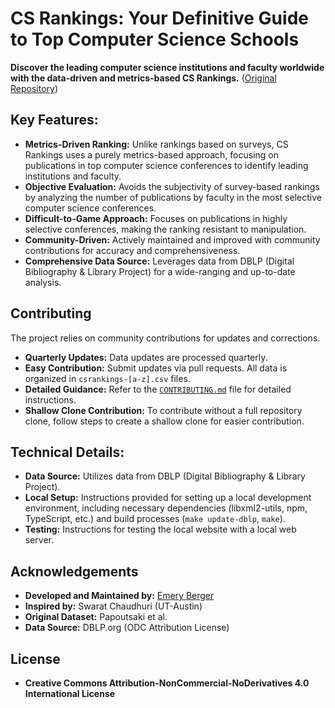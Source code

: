 # CS Rankings: Your Definitive Guide to Top Computer Science Schools

**Discover the leading computer science institutions and faculty worldwide with the data-driven and metrics-based CS Rankings.**  ([Original Repository](https://github.com/emeryberger/CSrankings))

## Key Features:

*   **Metrics-Driven Ranking:** Unlike rankings based on surveys, CS Rankings uses a purely metrics-based approach, focusing on publications in top computer science conferences to identify leading institutions and faculty.
*   **Objective Evaluation:**  Avoids the subjectivity of survey-based rankings by analyzing the number of publications by faculty in the most selective computer science conferences.
*   **Difficult-to-Game Approach:**  Focuses on publications in highly selective conferences, making the ranking resistant to manipulation.
*   **Community-Driven:** Actively maintained and improved with community contributions for accuracy and comprehensiveness.
*   **Comprehensive Data Source:** Leverages data from DBLP (Digital Bibliography & Library Project) for a wide-ranging and up-to-date analysis.

## Contributing

The project relies on community contributions for updates and corrections.  
*  **Quarterly Updates:** Data updates are processed quarterly.  
*   **Easy Contribution:**  Submit updates via pull requests. All data is organized in `csrankings-[a-z].csv` files.
*   **Detailed Guidance:** Refer to the [`CONTRIBUTING.md`](CONTRIBUTING.md) file for detailed instructions.
*   **Shallow Clone Contribution:** To contribute without a full repository clone, follow steps to create a shallow clone for easier contribution.

## Technical Details:

*   **Data Source:**  Utilizes data from DBLP (Digital Bibliography & Library Project).
*   **Local Setup:**  Instructions provided for setting up a local development environment, including necessary dependencies (libxml2-utils, npm, TypeScript, etc.) and build processes (`make update-dblp`, `make`).
*   **Testing:**  Instructions for testing the local website with a local web server.

## Acknowledgements

*   **Developed and Maintained by:** [Emery Berger](https://emeryberger.com)
*   **Inspired by:** Swarat Chaudhuri (UT-Austin)
*   **Original Dataset:** Papoutsaki et al.
*   **Data Source:** DBLP.org (ODC Attribution License)

## License

*   **Creative Commons Attribution-NonCommercial-NoDerivatives 4.0 International License**